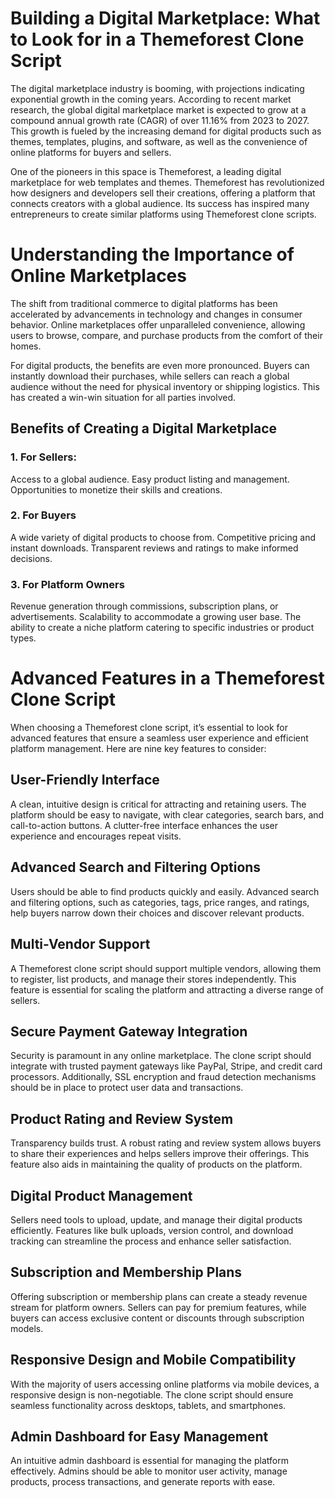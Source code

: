 # Building a Digital Marketplace: What to Look for in a Themeforest Clone Script
The digital marketplace industry is booming, with projections indicating exponential growth in the coming years. According to recent market research, the global digital marketplace market is expected to grow at a compound annual growth rate (CAGR) of over 11.16% from 2023 to 2027. This growth is fueled by the increasing demand for digital products such as themes, templates, plugins, and software, as well as the convenience of online platforms for buyers and sellers.

One of the pioneers in this space is Themeforest, a leading digital marketplace for web templates and themes. Themeforest has revolutionized how designers and developers sell their creations, offering a platform that connects creators with a global audience. Its success has inspired many entrepreneurs to create similar platforms using Themeforest clone scripts.
# Understanding the Importance of Online Marketplaces
The shift from traditional commerce to digital platforms has been accelerated by advancements in technology and changes in consumer behavior. Online marketplaces offer unparalleled convenience, allowing users to browse, compare, and purchase products from the comfort of their homes.

For digital products, the benefits are even more pronounced. Buyers can instantly download their purchases, while sellers can reach a global audience without the need for physical inventory or shipping logistics. This has created a win-win situation for all parties involved.
<h2><b>Benefits of Creating a Digital Marketplace</b></h2>
<h3><b>1. For Sellers:</b></h3>
Access to a global audience.
Easy product listing and management.
Opportunities to monetize their skills and creations.
<h3><b>2. For Buyers</b></h3>
A wide variety of digital products to choose from.
Competitive pricing and instant downloads.
Transparent reviews and ratings to make informed decisions.
<h3><b>3. For Platform Owners</b></h3>
Revenue generation through commissions, subscription plans, or advertisements.
Scalability to accommodate a growing user base.
The ability to create a niche platform catering to specific industries or product types.

# Advanced Features in a Themeforest Clone Script
When choosing a Themeforest clone script, it’s essential to look for advanced features that ensure a seamless user experience and efficient platform management. Here are nine key features to consider:
<h2><b>User-Friendly Interface</b></h2>
A clean, intuitive design is critical for attracting and retaining users. The platform should be easy to navigate, with clear categories, search bars, and call-to-action buttons. A clutter-free interface enhances the user experience and encourages repeat visits.
<h2><b>Advanced Search and Filtering Options</b></h2>
Users should be able to find products quickly and easily. Advanced search and filtering options, such as categories, tags, price ranges, and ratings, help buyers narrow down their choices and discover relevant products.
<h2><b>Multi-Vendor Support</b></h2>
A Themeforest clone script should support multiple vendors, allowing them to register, list products, and manage their stores independently. This feature is essential for scaling the platform and attracting a diverse range of sellers.
<h2><b>Secure Payment Gateway Integration</b></h2>
Security is paramount in any online marketplace. The clone script should integrate with trusted payment gateways like PayPal, Stripe, and credit card processors. Additionally, SSL encryption and fraud detection mechanisms should be in place to protect user data and transactions.
<h2><b>Product Rating and Review System</b></h2>
Transparency builds trust. A robust rating and review system allows buyers to share their experiences and helps sellers improve their offerings. This feature also aids in maintaining the quality of products on the platform.
<h2><b>Digital Product Management</b></h2>
Sellers need tools to upload, update, and manage their digital products efficiently. Features like bulk uploads, version control, and download tracking can streamline the process and enhance seller satisfaction.
<h2><b>Subscription and Membership Plans</b></h2>
Offering subscription or membership plans can create a steady revenue stream for platform owners. Sellers can pay for premium features, while buyers can access exclusive content or discounts through subscription models.
<h2><b>Responsive Design and Mobile Compatibility</b></h2>
With the majority of users accessing online platforms via mobile devices, a responsive design is non-negotiable. The clone script should ensure seamless functionality across desktops, tablets, and smartphones.
<h2><b>Admin Dashboard for Easy Management</b></h2>
An intuitive admin dashboard is essential for managing the platform effectively. Admins should be able to monitor user activity, manage products, process transactions, and generate reports with ease.

